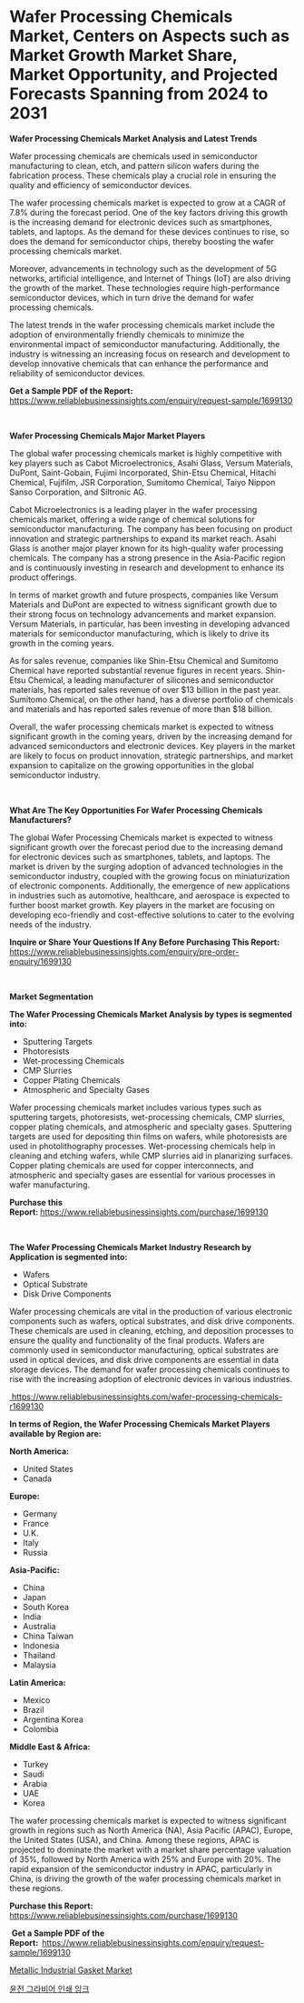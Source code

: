 <p><h1>Wafer Processing Chemicals Market, Centers on Aspects such as Market Growth Market Share, Market Opportunity, and Projected Forecasts Spanning from 2024 to 2031</h1></p><p><strong>Wafer Processing Chemicals Market Analysis and Latest Trends</strong></p>
<p><p>Wafer processing chemicals are chemicals used in semiconductor manufacturing to clean, etch, and pattern silicon wafers during the fabrication process. These chemicals play a crucial role in ensuring the quality and efficiency of semiconductor devices.</p><p>The wafer processing chemicals market is expected to grow at a CAGR of 7.8% during the forecast period. One of the key factors driving this growth is the increasing demand for electronic devices such as smartphones, tablets, and laptops. As the demand for these devices continues to rise, so does the demand for semiconductor chips, thereby boosting the wafer processing chemicals market.</p><p>Moreover, advancements in technology such as the development of 5G networks, artificial intelligence, and Internet of Things (IoT) are also driving the growth of the market. These technologies require high-performance semiconductor devices, which in turn drive the demand for wafer processing chemicals.</p><p>The latest trends in the wafer processing chemicals market include the adoption of environmentally friendly chemicals to minimize the environmental impact of semiconductor manufacturing. Additionally, the industry is witnessing an increasing focus on research and development to develop innovative chemicals that can enhance the performance and reliability of semiconductor devices.</p></p>
<p><strong>Get a Sample PDF of the Report:&nbsp;</strong> <a href="https://www.reliablebusinessinsights.com/enquiry/request-sample/1699130">https://www.reliablebusinessinsights.com/enquiry/request-sample/1699130</a></p>
<p>&nbsp;</p>
<p><strong>Wafer Processing Chemicals Major Market Players</strong></p>
<p><p>The global wafer processing chemicals market is highly competitive with key players such as Cabot Microelectronics, Asahi Glass, Versum Materials, DuPont, Saint-Gobain, Fujimi Incorporated, Shin-Etsu Chemical, Hitachi Chemical, Fujifilm, JSR Corporation, Sumitomo Chemical, Taiyo Nippon Sanso Corporation, and Siltronic AG.</p><p>Cabot Microelectronics is a leading player in the wafer processing chemicals market, offering a wide range of chemical solutions for semiconductor manufacturing. The company has been focusing on product innovation and strategic partnerships to expand its market reach. Asahi Glass is another major player known for its high-quality wafer processing chemicals. The company has a strong presence in the Asia-Pacific region and is continuously investing in research and development to enhance its product offerings.</p><p>In terms of market growth and future prospects, companies like Versum Materials and DuPont are expected to witness significant growth due to their strong focus on technology advancements and market expansion. Versum Materials, in particular, has been investing in developing advanced materials for semiconductor manufacturing, which is likely to drive its growth in the coming years.</p><p>As for sales revenue, companies like Shin-Etsu Chemical and Sumitomo Chemical have reported substantial revenue figures in recent years. Shin-Etsu Chemical, a leading manufacturer of silicones and semiconductor materials, has reported sales revenue of over $13 billion in the past year. Sumitomo Chemical, on the other hand, has a diverse portfolio of chemicals and materials and has reported sales revenue of more than $18 billion.</p><p>Overall, the wafer processing chemicals market is expected to witness significant growth in the coming years, driven by the increasing demand for advanced semiconductors and electronic devices. Key players in the market are likely to focus on product innovation, strategic partnerships, and market expansion to capitalize on the growing opportunities in the global semiconductor industry.</p></p>
<p>&nbsp;</p>
<p><strong>What Are The Key Opportunities For Wafer Processing Chemicals Manufacturers?</strong></p>
<p><p>The global Wafer Processing Chemicals market is expected to witness significant growth over the forecast period due to the increasing demand for electronic devices such as smartphones, tablets, and laptops. The market is driven by the surging adoption of advanced technologies in the semiconductor industry, coupled with the growing focus on miniaturization of electronic components. Additionally, the emergence of new applications in industries such as automotive, healthcare, and aerospace is expected to further boost market growth. Key players in the market are focusing on developing eco-friendly and cost-effective solutions to cater to the evolving needs of the industry.</p></p>
<p><strong>Inquire or Share Your Questions If Any Before Purchasing This Report:</strong> <a href="https://www.reliablebusinessinsights.com/enquiry/pre-order-enquiry/1699130">https://www.reliablebusinessinsights.com/enquiry/pre-order-enquiry/1699130</a></p>
<p>&nbsp;</p>
<p><strong>Market Segmentation</strong></p>
<p><strong>The Wafer Processing Chemicals Market Analysis by types is segmented into:</strong></p>
<p><ul><li>Sputtering Targets</li><li>Photoresists</li><li>Wet-processing Chemicals</li><li>CMP Slurries</li><li>Copper Plating Chemicals</li><li>Atmospheric and Specialty Gases</li></ul></p>
<p><p>Wafer processing chemicals market includes various types such as sputtering targets, photoresists, wet-processing chemicals, CMP slurries, copper plating chemicals, and atmospheric and specialty gases. Sputtering targets are used for depositing thin films on wafers, while photoresists are used in photolithography processes. Wet-processing chemicals help in cleaning and etching wafers, while CMP slurries aid in planarizing surfaces. Copper plating chemicals are used for copper interconnects, and atmospheric and specialty gases are essential for various processes in wafer manufacturing.</p></p>
<p><strong>Purchase this Report:&nbsp;</strong><a href="https://www.reliablebusinessinsights.com/purchase/1699130">https://www.reliablebusinessinsights.com/purchase/1699130</a></p>
<p>&nbsp;</p>
<p><strong>The Wafer Processing Chemicals Market Industry Research by Application is segmented into:</strong></p>
<p><ul><li>Wafers</li><li>Optical Substrate</li><li>Disk Drive Components</li></ul></p>
<p><p>Wafer processing chemicals are vital in the production of various electronic components such as wafers, optical substrates, and disk drive components. These chemicals are used in cleaning, etching, and deposition processes to ensure the quality and functionality of the final products. Wafers are commonly used in semiconductor manufacturing, optical substrates are used in optical devices, and disk drive components are essential in data storage devices. The demand for wafer processing chemicals continues to rise with the increasing adoption of electronic devices in various industries.</p></p>
<p><a href="https://www.reliablebusinessinsights.com/wafer-processing-chemicals-r1699130">&nbsp;https://www.reliablebusinessinsights.com/wafer-processing-chemicals-r1699130</a></p>
<p><strong>In terms of Region, the Wafer Processing Chemicals Market Players available by Region are:</strong></p>
<p>
    <p> <strong> North America: </strong>
        <ul>
            <li>United States</li>
            <li>Canada</li>
        </ul>
        </p> 
    <p> <strong> Europe: </strong>
        <ul>
            <li>Germany</li>
            <li>France</li>
            <li>U.K.</li>
            <li>Italy</li>
            <li>Russia</li>
        </ul>
        </p> 
    <p> <strong> Asia-Pacific: </strong>
        <ul>
            <li>China</li>
            <li>Japan</li>
            <li>South Korea</li>
            <li>India</li>
            <li>Australia</li>
            <li>China Taiwan</li>
            <li>Indonesia</li>
            <li>Thailand</li>
            <li>Malaysia</li>
        </ul>
        </p> 
    <p> <strong> Latin America: </strong>
        <ul>
            <li>Mexico</li>
            <li>Brazil</li>
            <li>Argentina Korea</li>
            <li>Colombia</li>
        </ul>
        </p> 
    <p> <strong> Middle East & Africa: </strong>
        <ul>
            <li>Turkey</li>
            <li>Saudi</li>
            <li>Arabia</li>
            <li>UAE</li>
            <li>Korea</li>
        </ul>
    </p>
    </p>
<p><p>The wafer processing chemicals market is expected to witness significant growth in regions such as North America (NA), Asia Pacific (APAC), Europe, the United States (USA), and China. Among these regions, APAC is projected to dominate the market with a market share percentage valuation of 35%, followed by North America with 25% and Europe with 20%. The rapid expansion of the semiconductor industry in APAC, particularly in China, is driving the growth of the wafer processing chemicals market in these regions.</p></p>
<p><strong>Purchase this Report: </strong><a href="https://www.reliablebusinessinsights.com/purchase/1699130">https://www.reliablebusinessinsights.com/purchase/1699130</a></p>
<p>&nbsp;<strong>Get a Sample PDF of the Report:&nbsp;&nbsp;</strong><a href="https://www.reliablebusinessinsights.com/enquiry/request-sample/1699130">https://www.reliablebusinessinsights.com/enquiry/request-sample/1699130</a></p>
<p><strong></strong></p>
<p><p><a href="https://github.com/msLonKoss78/Market-Research-Report-List-1/blob/main/metallic-industrial-gasket-market.md">Metallic Industrial Gasket Market</a></p><p><a href="https://github.com/raap8632/Market-Research-Report-List-2/blob/main/6008646187103.md">윤전 그라비어 인쇄 잉크</a></p></p>